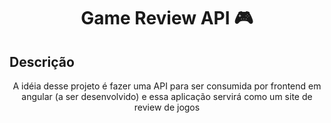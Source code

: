 <h1 align="center"> Game Review API 🎮</h1>

## Descrição
<p align="center">A idéia desse projeto é fazer uma API para ser consumida por frontend em angular (a ser desenvolvido) e essa aplicação servirá como um site de review de jogos</p>

